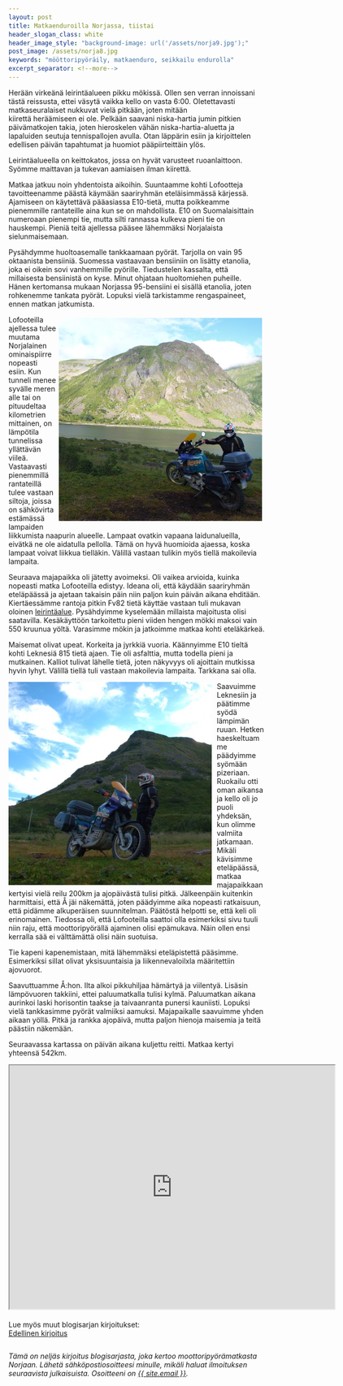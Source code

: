 ```yaml
---
layout: post
title: Matkaenduroilla Norjassa, tiistai
header_slogan_class: white
header_image_style: "background-image: url('/assets/norja9.jpg');"
post_image: /assets/norja8.jpg
keywords: "mööttoripyöräily, matkaenduro, seikkailu endurolla"
excerpt_separator: <!--more-->
---
```




Herään virkeänä leirintäalueen pikku mökissä. Ollen sen verran 
innoissani tästä reissusta, ettei väsytä vaikka kello on vasta 6:00. 
Oletettavasti matkaseuralaiset nukkuvat vielä pitkään, joten mitään  
kiirettä heräämiseen ei ole. Pelkään saavani niska-hartia jumin pitkien 
päivämatkojen takia, joten hieroskelen vähän niska-hartia-aluetta ja 
lapaluiden seutuja tennispallojen avulla. Otan läppärin esiin ja 
kirjoittelen edellisen päivän tapahtumat ja huomiot pääpiirteittäin ylös.

<!--more-->

Leirintäalueella on keittokatos, jossa on hyvät varusteet 
ruoanlaittoon. Syömme maittavan ja tukevan aamiaisen ilman kiirettä.

Matkaa jatkuu noin yhdentoista aikoihin. Suuntaamme kohti Lofootteja 
tavoitteenamme päästä käymään saariryhmän eteläisimmässä kärjessä. 
Ajamiseen on käytettävä pääasiassa E10-tietä, mutta poikkeamme 
pienemmille rantateille aina kun se on mahdollista. E10 on 
Suomalaisittain numeroaan pienempi tie, mutta silti rannassa kulkeva 
pieni tie on hauskempi. Pieniä teitä ajellessa pääsee lähemmäksi 
Norjalaista sielunmaisemaan.

Pysähdymme huoltoasemalle tankkaamaan pyörät. Tarjolla on vain 95 
oktaanista bensiiniä. Suomessa vastaavaan bensiiniin on lisätty 
etanolia, joka ei oikein sovi vanhemmille pyörille. Tiedustelen 
kassalta, että millaisesta bensiinistä on kyse. Minut ohjataan 
huoltomiehen puheille. Hänen kertomansa mukaan Norjassa 95-bensiini ei 
sisällä etanolia, joten rohkenemme tankata pyörät. Lopuksi vielä 
tarkistamme rengaspaineet, ennen matkan jatkumista.

<img src="/assets/norja10.jpg" style="float: right; padding: 5px;" />

Lofooteilla ajellessa tulee muutama Norjalainen ominaispiirre nopeasti  
esiin. Kun tunneli menee syvälle meren alle tai on pituudeltaa 
kilometrien mittainen, on lämpötila tunnelissa yllättävän viileä. 
Vastaavasti pienemmillä rantateillä tulee vastaan siltoja, joissa on 
sähkövirta estämässä lampaiden liikkumista naapurin alueelle. Lampaat 
ovatkin vapaana laidunalueilla, eivätkä ne ole aidatulla pellolla. Tämä 
on hyvä huomioida ajaessa, koska lampaat voivat liikkua tielläkin. 
Välillä vastaan tulikin myös tiellä makoilevia lampaita.


Seuraava majapaikka oli jätetty avoimeksi. Oli vaikea arvioida, kuinka 
nopeasti matka Lofooteilla edistyy. Ideana oli, että käydään 
saariryhmän eteläpäässä ja ajetaan takaisin päin niin paljon kuin 
päivän aikana ehditään. Kiertäessämme rantoja pitkin Fv82 tietä käyttäe 
vastaan tuli mukavan oloinen 
[leirintäalue](https://goo.gl/maps/eNtL2RqY3Y7Hfxv88). Pysähdyimme 
kyselemään millaista majoitusta olisi saatavilla. Kesäkäyttöön 
tarkoitettu pieni viiden hengen mökki maksoi vain 550 kruunua yöltä. 
Varasimme mökin ja jatkoimme matkaa kohti eteläkärkeä.


Maisemat olivat upeat. Korkeita ja jyrkkiä vuoria. Käännyimme E10 
tieltä kohti Leknesiä 815 tietä ajaen. Tie oli asfalttia, mutta todella 
pieni ja mutkainen. Kalliot tulivat lähelle tietä, joten näkyvyys oli 
ajoittain mutkissa hyvin lyhyt. Välillä tiellä tuli vastaan makoilevia 
lampaita. Tarkkana sai olla.

<img src="/assets/norja11.jpg" style="float: left; padding-right: 10px;" />

Saavuimme Leknesiin ja päätimme syödä lämpimän ruuan. Hetken 
haeskeltuamme päädyimme syömään pizeriaan. Ruokailu otti oman aikansa 
ja kello oli jo puoli yhdeksän, kun olimme valmiita jatkamaan. Mikäli 
kävisimme eteläpäässä, matkaa majapaikkaan kertyisi vielä reilu 200km 
ja ajopäivästä tulisi pitkä. Jälkeenpäin kuitenkin harmittaisi, että Å 
jäi näkemättä, joten päädyimme aika nopeasti ratkaisuun, että pidämme 
alkuperäisen suunnitelman. Päätöstä helpotti se, että keli oli 
erinomainen. Tiedossa oli, että Lofooteilla saattoi olla esimerkiksi sivu tuuli niin raju, että moottoripyörällä ajaminen olisi epämukava. Näin ollen ensi kerralla sää ei välttämättä olisi näin suotuisa.

Tie kapeni kapenemistaan, mitä lähemmäksi eteläpistettä pääsimme. 
Esimerkiksi sillat olivat yksisuuntaisia ja liikennevaloilxla 
määritettiin ajovuorot. 

Saavuttuamme Å:hon. Ilta alkoi pikkuhiljaa hämärtyä ja viilentyä. 
Lisäsin lämpövuoren takkiini, ettei paluumatkalla tulisi kylmä. 
Paluumatkan aikana aurinkoi laski horisontin taakse ja taivaanranta 
punersi kauniisti. Lopuksi vielä tankkasimme pyörät valmiiksi aamuksi. 
Majapaikalle saavuimme yhden aikaan yöllä. Pitkä ja rankka ajopäivä, 
mutta paljon hienoja maisemia ja teitä päästiin näkemään.

Seuraavassa kartassa on päivän aikana kuljettu reitti. Matkaa kertyi
yhteensä 542km.
 
<div class="post-video">
  <iframe 
    src="https://www.google.com/maps/d/embed?mid=1E0dNcc38ALEASm6D9vHv_tFvPwJtFRJN"
    width="640" height="480"></iframe>
</div>

<div>&nbsp;</div>

<div>Lue myös muut blogisarjan kirjoitukset:</div>
<a href="/2017/06/06/matkaenduroilla-norjassa-maanantai" 
style="float: left;">Edellinen kirjoitus</a>
<!--
<a href="" style="float: right;">Seuraava kirjoitus</a>
-->
<p>&nbsp;</p>

<div style="clear:both" />
<i>
Tämä on neljäs kirjoitus blogisarjasta, joka kertoo 
moottoripyörämatkasta Norjaan. Lähetä sähköpostiosoitteesi minulle, 
mikäli haluat ilmoituksen seuraavista julkaisuista. Osoitteeni on <a 
href="mailto:{{ site.email }}">{{ site.email }}</a>.
</i>
